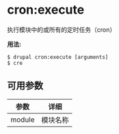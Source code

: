 # cron:execute
执行模块中的或所有的定时任务（cron）

**用法:**
```
$ drupal cron:execute [arguments]
$ cre  
```

## 可用参数
参数 | 详细
---------|-------------
module | 模块名称
